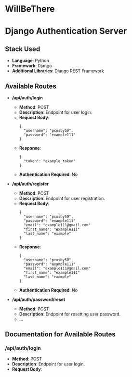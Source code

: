 # WillBeThere
# Django Authentication Server

## Stack Used
- **Language**: Python
- **Framework**: Django
- **Additional Libraries**: Django REST Framework


## Available Routes

- **/api/auth/login**
  - **Method**: POST
  - **Description**: Endpoint for user login.
  - **Request Body**:
    ```
    {
      "username": "pcosby50",
      "password": "example111"
    }
    ```
  - **Response**:
    ```
    {
      "token": "example_token"
    }
    ```
  - **Authentication Required**: No

- **/api/auth/register**
  - **Method**: POST
  - **Description**: Endpoint for user registration.
  - **Request Body**:
    ```
    {
      "username": "pcosby50",
      "password": "example111"
      "email": "example111@gmail.com"
      "first_name": "example111"
      "last_name": "example"
    }
    ```
  - **Response**:
    ```
    {
      "username": "pcosby50",
      "password": "example111"
      "email": "example111@gmail.com"
      "first_name": "example111"
      "last_name": "example"
    }
    ```
  - **Authentication Required**: No



- **/api/auth/password/reset**
  - **Method**: POST
  - **Description**: Endpoint for resetting user password.
  - ...








## Documentation for Available Routes

### /api/auth/login

- **Method**: POST
- **Description**: Endpoint for user login.
- **Request Body**:

